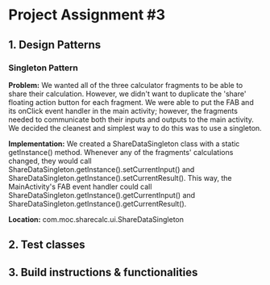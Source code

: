 # Project Assignment #3

## 1. Design Patterns

### Singleton Pattern

**Problem:** We wanted all of the three calculator fragments to be able to share their calculation. However, we didn't want to duplicate the 'share' floating action button for each fragment. We were able to put the FAB and its onClick event handler in the main activity; however, the fragments needed to communicate both their inputs and outputs to the main activity. We decided the cleanest and simplest way to do this was to use a singleton. 

**Implementation:** We created a ShareDataSingleton class with a static getInstance() method. Whenever any of the fragments' calculations changed, they would call ShareDataSingleton.getInstance().setCurrentInput() and ShareDataSingleton.getInstance().setCurrentResult(). This way, the MainActivity's FAB event handler could call ShareDataSingleton.getInstance().getCurrentInput() and ShareDataSingleton.getInstance().getCurrentResult().

**Location:** com.moc.sharecalc.ui.ShareDataSingleton

## 2. Test classes

## 3. Build instructions & functionalities
